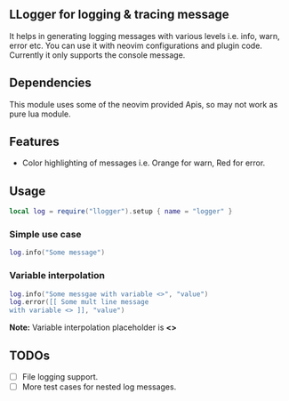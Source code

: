 ## LLogger for logging & tracing message
It helps in generating logging messages with various levels i.e. info, warn, error
etc. You can use it with neovim configurations and plugin code. Currently it 
only supports the console message.

## Dependencies
This module uses some of the neovim provided Apis, so may not work as pure lua
module.

## Features
* Color highlighting of messages i.e. Orange for warn, Red for error.

## Usage
```lua
local log = require("llogger").setup { name = "logger" }
```
### Simple use case
```lua
log.info("Some message")
```
### Variable interpolation
```lua
log.info("Some messgae with variable <>", "value")
log.error([[ Some mult line message
with variable <> ]], "value")
```
**Note:** Variable interpolation placeholder is **<>**

## TODOs
- [  ] File logging support.
- [  ] More test cases for nested log messages.

